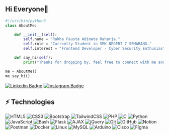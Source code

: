 ## Hi Everyone👋

```py
#!/usr/bin/python3
class AboutMe:

    def __init__(self):
        self.name = "Rakha Fausta Adinata Raharja."
        self.role = "Currently Student in SMK NEGERI 7 SEMARANG."
        self.interest = "Frontend Developer - Cyber Security Enthusiast."

    def say_hi(self):
        print("Thanks for dropping by, feel free to connect with me and explore my work here.")

me = AboutMe()
me.say_hi()
```

[![Linkedin Badge](https://img.shields.io/badge/-RakhaFausta-blue?style=flat-square&logo=Linkedin&logoColor=white&link=https://www.linkedin.com/in/rakha-fausta-17aba1286/)](https://www.linkedin.com/in/rakha-fausta-17aba1286/)
[![Instagram Badge](https://img.shields.io/badge/-rakhaafd-purple?style=flat-square&logo=Instagram&logoColor=white&link=https://instagram.com/rakhaafd)](https://instagram.com/rakhaafd)

## ⚡ Technologies

![HTML5](https://img.shields.io/badge/-HTML5-E34F26?style=flat-square&logo=html5&logoColor=white)
![CSS3](https://img.shields.io/badge/-CSS3-1572B6?style=flat-square&logo=css3)
![Bootstrap](https://img.shields.io/badge/-Bootstrap-563D7C?style=flat-square&logo=bootstrap)
![TailwindCSS](https://img.shields.io/badge/-TailwindCSS-38B2AC?style=flat-square&logo=tailwind-css)
![PHP](https://img.shields.io/badge/-PHP-777BB4?style=flat-square&logo=php)
![C](https://img.shields.io/badge/-C-00599C?style=flat-square&logo=c)
![Python](https://img.shields.io/badge/-Python-3670A0?style=flat-square&logo=python&logoColor=ffdd54)
![JavaScript](https://img.shields.io/badge/-JavaScript-F7DF1E?style=flat-square&logo=javascript&logoColor=black)
![Bash](https://img.shields.io/badge/-Bash-121011?style=flat-square&logo=gnu-bash&logoColor=white)
![Flask](https://img.shields.io/badge/-Flask-000000?style=flat-square&logo=flask&logoColor=white)
![AJAX](https://img.shields.io/badge/-AJAX-007EC6?style=flat-square&logo=javascript&logoColor=white)
![jQuery](https://img.shields.io/badge/-jQuery-0769AD?style=flat-square&logo=jquery&logoColor=white)
![Git](https://img.shields.io/badge/-Git-F05033?style=flat-square&logo=git)
![GitHub](https://img.shields.io/badge/-GitHub-181717?style=flat-square&logo=github)
![Notion](https://img.shields.io/badge/-Notion-000000?style=flat-square&logo=notion)
![Postman](https://img.shields.io/badge/-Postman-FF6C37?style=flat-square&logo=postman)
![Docker](https://img.shields.io/badge/-Docker-0db7ed?style=flat-square&logo=docker)
![Linux](https://img.shields.io/badge/-Linux-FCC624?style=flat-square&logo=linux&logoColor=black)
![MySQL](https://img.shields.io/badge/-MySQL-4479A1?style=flat-square&logo=mysql&logoColor=white)
![Arduino](https://img.shields.io/badge/-Arduino-00979D?style=flat-square&logo=Arduino&logoColor=white)
![Cisco](https://img.shields.io/badge/-Cisco-136AFE?style=flat-square&logo=cisco&logoColor=white)
![Figma](https://img.shields.io/badge/-Figma-F24E1E?style=flat-square&logo=figma&logoColor=white)
